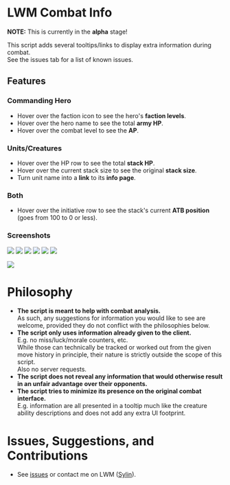 # LWM Combat Info

**NOTE:** This is currently in the **alpha** stage!

This script adds several tooltips/links to display extra information during combat.  
See the issues tab for a list of known issues.

## Features

### Commanding Hero

* Hover over the faction icon to see the hero's **faction levels**.
* Hover over the hero name to see the total **army HP**.
* Hover over the combat level to see the **AP**.

### Units/Creatures

* Hover over the HP row to see the total **stack HP**.
* Hover over the current stack size to see the original **stack size**.
* Turn unit name into a **link** to its **info page**.

### Both

* Hover over the initiative row to see the stack's current **ATB position** (goes from 100 to 0 or less).

### Screenshots

![](https://dcdn.lordswm.com/photo-catalog/0001712/672-e2c8ba9a.jpg)
![](https://dcdn.lordswm.com/photo-catalog/0001712/673-9f346452.jpg)
![](https://dcdn.lordswm.com/photo-catalog/0001712/674-080e67d3.jpg)
![](https://dcdn.lordswm.com/photo-catalog/0001712/675-02a92e4a.jpg)
![](https://dcdn.lordswm.com/photo-catalog/0001712/676-7cac0075.jpg)
![](https://dcdn.lordswm.com/photo-catalog/0001712/677-2646c734.jpg)

![](https://dcdn.lordswm.com/photo-catalog/0001712/671-b0c2a4a0.jpg)


# Philosophy

* **The script is meant to help with combat analysis.**  
  As such, any suggestions for information you would like to see are welcome, provided they do not conflict with the philosophies below.
* **The script only uses information already given to the client.**  
  E.g. no miss/luck/morale counters, etc.  
  While those can technically be tracked or worked out from the given move history in principle, their nature is strictly outside the scope of this script.  
  Also no server requests.  
* **The script does not reveal any information that would otherwise result in an unfair advantage over their opponents.**  
* **The script tries to minimize its presence on the original combat interface.**  
  E.g. information are all presented in a tooltip much like the creature ability descriptions and does not add any extra UI footprint.


# Issues, Suggestions, and Contributions

* See [issues](https://github.com/Thirdwater/lwm-combat-info/issues) or contact me on LWM ([Sylin](https://www.lordswm.com/sms-create.php?mailto=Sylin&subject=Combat%20Info%20Script)).
